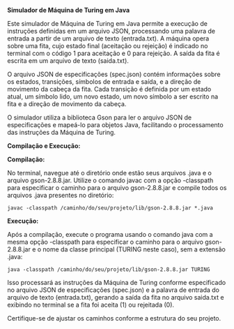**Simulador de Máquina de Turing em Java**

Este simulador de Máquina de Turing em Java permite a execução de instruções definidas em um arquivo JSON, processando uma palavra de entrada a partir de um arquivo de texto (entrada.txt). A máquina opera sobre uma fita, cujo estado final (aceitação ou rejeição) é indicado no terminal com o código 1 para aceitação e 0 para rejeição. A saída da fita é escrita em um arquivo de texto (saida.txt).

O arquivo JSON de especificações (spec.json) contém informações sobre os estados, transições, símbolos de entrada e saída, e a direção de movimento da cabeça da fita. Cada transição é definida por um estado atual, um símbolo lido, um novo estado, um novo símbolo a ser escrito na fita e a direção de movimento da cabeça.

O simulador utiliza a biblioteca Gson para ler o arquivo JSON de especificações e mapeá-lo para objetos Java, facilitando o processamento das instruções da Máquina de Turing.

**Compilação e Execução:**

**Compilação:**

No terminal, navegue até o diretório onde estão seus arquivos .java e o arquivo gson-2.8.8.jar. Utilize o comando javac com a opção -classpath para especificar o caminho para o arquivo gson-2.8.8.jar e compile todos os arquivos .java presentes no diretório:

```javac -classpath /caminho/do/seu/projeto/lib/gson-2.8.8.jar *.java```

**Execução:**

Após a compilação, execute o programa usando o comando java com a mesma opção -classpath para especificar o caminho para o arquivo gson-2.8.8.jar e o nome da classe principal (TURING neste caso), sem a extensão .java:

```java -classpath /caminho/do/seu/projeto/lib/gson-2.8.8.jar TURING```

Isso processará as instruções da Máquina de Turing conforme especificado no arquivo JSON de especificações (spec.json) e a palavra de entrada do arquivo de texto (entrada.txt), gerando a saída da fita no arquivo saida.txt e exibindo no terminal se a fita foi aceita (1) ou rejeitada (0).

Certifique-se de ajustar os caminhos conforme a estrutura do seu projeto.
